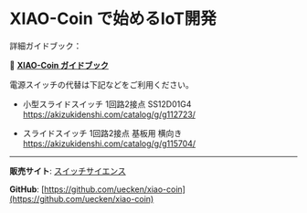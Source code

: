 # XIAO-Coin で始めるIoT開発

詳細ガイドブック：

📖 **[XIAO-Coin ガイドブック](xiao_coin_ebook.md)**


電源スイッチの代替は下記などをご利用ください。

 - 小型スライドスイッチ 1回路2接点 SS12D01G4
https://akizukidenshi.com/catalog/g/g112723/

- スライドスイッチ 1回路2接点 基板用 横向き
https://akizukidenshi.com/catalog/g/g115704/

---

**販売サイト**: [スイッチサイエンス](https://www.switch-science.com/products/10032)

**GitHub**: [https://github.com/uecken/xiao-coin](https://github.com/uecken/xiao-coin)